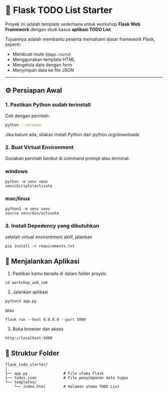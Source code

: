 # 📝 Flask TODO List Starter

Proyek ini adalah template sederhana untuk workshop **Flask Web Framework** dengan studi kasus **aplikasi TODO List**.

Tujuannya adalah membantu peserta memahami dasar framework Flask, seperti:
- Membuat route (`@app.route`)
- Menggunakan template HTML
- Mengelola data dengan form
- Menyimpan data ke file JSON

---

## ⚙️ Persiapan Awal

### 1. Pastikan Python sudah terinstall
Cek dengan perintah:
```bash
python --version
```
Jika belum ada, silakan install Python dari python.org/downloads

### 2. Buat Virtual Environment
Gunakan perintah berikut di command prompt atau terminal:
### windows
```
python -m venv venv
venv\Scripts\activate
```
### mac/linux
```
python3 -m venv venv
source venv/bin/activate
```

### 3. Install Depedency yang dibutuhkan
setelah virtual environtment aktif, jalankan
```
pip install -r requirements.txt
```


## 🚀 Menjalankan Aplikasi
1. Pastikan kamu berada di dalam folder proyek:
```
cd workshop_web_smk
```
2. Jalankan aplikasi
```
python3 app.py
```
atau 
```
flask run --host 0.0.0.0 --port 5000
```
3. Buka browser dan akses
```
http://localhost:5000
```
## 📁 Struktur Folder
```
flask_todo_starter/
│
├── app.py                # File utama Flask
├── todos.json            # File penyimpanan data tugas
└── templates/
    └── index.html        # Halaman utama TODO List
```
